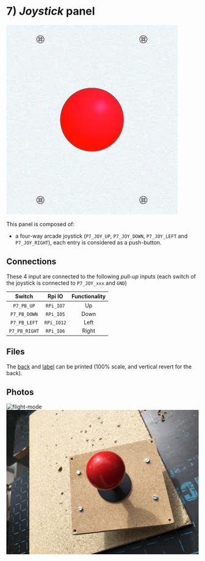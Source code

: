 # 7) *Joystick* panel

![panel](B7-design.jpg)

This panel is composed of:
- a four-way arcade joystick (`P7_JOY_UP`, `P7_JOY_DOWN`, `P7_JOY_LEFT` and `P7_JOY_RIGHT`), each entry is considered as a push-button.

## Connections

These 4 input are connected to the following *pull-up* inputs (each switch of the joystick is connected to `P7_JOY_xxx` and `GND`)

| Switch         | Rpi IO    | Functionality  |
|:--------------:|:---------:|:--------------:|
| `P7_PB_UP`    | `RPi_IO7`  | Up             |
| `P7_PB_DOWN`  | `RPi_IO5`  | Down           |
| `P7_PB_LEFT`  | `RPi_IO12` | Left           |
| `P7_PB_RIGHT` | `RPi_IO6`  | Right          |

## Files
The [back](B7-back.pdf) and [label](B7-label.pdf) can be printed (100% scale, and vertical revert for the back).



## Photos
![flight-mode](../../photos/panels/7-joystick/IMG_1916.JPG)
![flight-mode](../../photos/panels/7-joystick/IMG_1917.JPG)